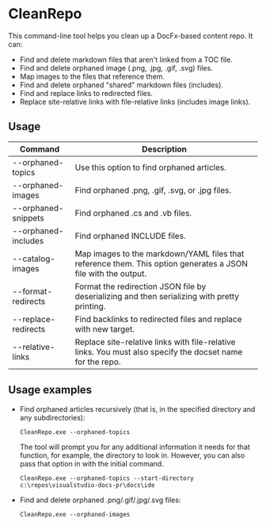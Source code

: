 # CleanRepo

This command-line tool helps you clean up a DocFx-based content repo. It can:

- Find and delete markdown files that aren't linked from a TOC file.
- Find and delete orphaned image (.png, .jpg, .gif, .svg) files.
- Map images to the files that reference them.
- Find and delete orphaned "shared" markdown files (includes).
- Find and replace links to redirected files.
- Replace site-relative links with file-relative links (includes image links).

## Usage

| Command | Description |
| - | - |
| --orphaned-topics | Use this option to find orphaned articles. |
| --orphaned-images | Find orphaned .png, .gif, .svg, or .jpg files. |
| --orphaned-snippets | Find orphaned .cs and .vb files. |
| --orphaned-includes | Find orphaned INCLUDE files. |
| --catalog-images | Map images to the markdown/YAML files that reference them. This option generates a JSON file with the output. |
| --format-redirects | Format the redirection JSON file by deserializing and then serializing with pretty printing. |
| --replace-redirects | Find backlinks to redirected files and replace with new target. |
| --relative-links | Replace site-relative links with file-relative links.  You must also specify the docset name for the repo. |

## Usage examples

- Find orphaned articles recursively (that is, in the specified directory and any subdirectories):

  ```
  CleanRepo.exe --orphaned-topics
  ```
  
  The tool will prompt you for any additional information it needs for that function, for example, the directory to look in. However, you can also pass that option in with the initial command.
  
  ```
  CleanRepo.exe --orphaned-topics --start-directory c:\repos\visualstudio-docs-pr\docs\ide
  ```

- Find and delete orphaned .png/.gif/.jpg/.svg files:

  ```
  CleanRepo.exe --orphaned-images
  ```
